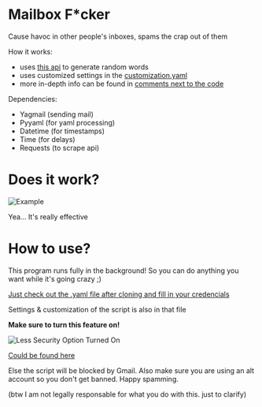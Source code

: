 # Mailbox F\*cker

Cause havoc in other people's inboxes, spams the crap out of them

How it works:
- uses [this api](https://random-word-api.herokuapp.com/home) to generate random words
- uses customized settings in the [customization.yaml](https://github.com/Mootbing/mail-fucker/blob/main/customize.yaml)
- more in-depth info can be found in [comments next to the code](https://github.com/Mootbing/mail-fucker/blob/main/RipGmail.py)

Dependencies:
- Yagmail (sending mail)
- Pyyaml (for yaml processing)
- Datetime (for timestamps)
- Time (for delays)
- Requests (to scrape api)

# Does it work?

![Example](https://i.imgur.com/Fejw6eY.png)

Yea... It's really effective

# How to use?
This program runs fully in the background! So you can do anything you want while it's going crazy ;)

[Just check out the .yaml file after cloning and fill in your credencials](https://github.com/Mootbing/mail-fucker/blob/main/customize.yaml)

Settings & customization of the script is also in that file

**Make sure to turn this feature on!**

![Less Security Option Turned On](https://i.imgur.com/hOAjAma.png)

[Could be found here](https://myaccount.google.com/lesssecureapps)

Else the script will be blocked by Gmail. Also make sure you are using an alt account so you don't get banned. Happy spamming.

(btw I am not legally responsable for what you do with this. just to clarify)
